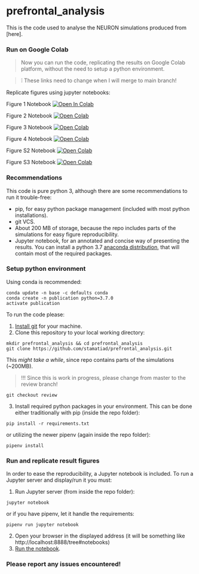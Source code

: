 # prefrontal_analysis
This is the code used to analyse the NEURON simulations produced from [here].

### Run on Google Colab
> Now you can run the code, replicating the results on Google Colab platform, without the need to setup a python environment.

> :grey_exclamation: These links need to change when I will merge to main branch!

Replicate figures using jupyter notebooks:


Figure 1 Notebook [![Open In Colab](https://colab.research.google.com/assets/colab-badge.svg)](https://colab.research.google.com/github/stamatiad/prefrontal_analysis/blob/review/Generate_Publication_Figure_1.ipynb)

Figure 2 Notebook [![Open Colab](https://colab.research.google.com/assets/colab-badge.svg)](https://colab.research.google.com/github/stamatiad/prefrontal_analysis/blob/review/Generate_Publication_Figure_2.ipynb)

Figure 3 Notebook [![Open Colab](https://colab.research.google.com/assets/colab-badge.svg)](https://colab.research.google.com/github/stamatiad/prefrontal_analysis/blob/review/Generate_Publication_Figure_3.ipynb)

Figure 4 Notebook [![Open Colab](https://colab.research.google.com/assets/colab-badge.svg)](https://colab.research.google.com/github/stamatiad/prefrontal_analysis/blob/review/Generate_Publication_Figure_4.ipynb)

Figure S2 Notebook [![Open Colab](https://colab.research.google.com/assets/colab-badge.svg)](https://colab.research.google.com/github/stamatiad/prefrontal_analysis/blob/review/Generate_Publication_Figure_S2.ipynb)

Figure S3 Notebook [![Open Colab](https://colab.research.google.com/assets/colab-badge.svg)](https://colab.research.google.com/github/stamatiad/prefrontal_analysis/blob/review/Generate_Publication_Figure_S3.ipynb)




### Recommendations
This code is pure python 3, although there are some recommendations to run it trouble-free:
- pip, for easy python package management (included with most python installations).
- git VCS.
- About 200 MB of storage, because the repo includes parts of the simulations for easy figure reproducibility. 
- Jupyter notebook, for an annotated and concise way of presenting the results.
You can install a python 3.7 [anaconda distribution](https://www.anaconda.com/distribution/), that will contain most of the required packages. 


### Setup python environment
Using conda is recommended:
```
conda update -n base -c defaults conda
conda create -n publication python=3.7.0
activate publication
```

To run the code please:
1. [Install git](https://git-scm.com/downloads) for your machine. 
2. Clone this repository to your local working directory:
```
mkdir prefrontal_analysis && cd prefrontal_analysis
git clone https://github.com/stamatiad/prefrontal_analysis.git
```
This *might take a while*, since repo contains parts of the simulations (~200MB).
> !!! Since this is work in progress, please change from master to the review branch!

```
git checkout review
```

3. Install required python packages in your environment.
This can be done either traditionally with pip (inside the repo folder):
```
pip install -r requirements.txt
```
or utilizing the newer pipenv (again inside the repo folder):
```
pipenv install
```


### Run and replicate result figures
In order to ease the reproducibility, a Jupyter notebook is included. 
To run a Jupyter server and display/run it you must:
1. Run Jupyter server (from inside the repo folder):
```
jupyter notebook
```
or if you have pipenv, let it handle the requirements:
```
pipenv run jupyter notebook
```
2. Open your browser in the displayed address (it will be something like http://localhost:8888/tree#notebooks)
3. [Run the notebook](https://jupyter.readthedocs.io/en/latest/running.html).

### Please report any issues encountered!